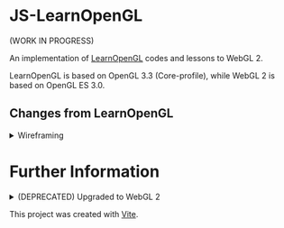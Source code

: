 # JS-LearnOpenGL

(WORK IN PROGRESS)

An implementation of [LearnOpenGL](https://learnopengl.com) codes and lessons to WebGL 2.

LearnOpenGL is based on OpenGL 3.3 (Core-profile), while WebGL 2 is based on OpenGL ES 3.0.

## Changes from LearnOpenGL

<details>
<summary>Wireframing</summary>

`glPolygonMode()` is not available in WebGL 2 (or in OpenGL ES 3.0). As a workaround, `GL_LINES` needs to be used, thereby increasing the number of calls made to `glDrawArrays()` or equivalent compared to `glPolygonMode()`. Furthermore, indices/vertices need to be specified in order, practically limiting this workaround to very simple primitives. Larger datasets would need to be preprocessed beforehand.
</details>

# Further Information

<details>

<summary>(DEPRECATED) Upgraded to WebGL 2</summary>

As LearnOpenGL is based on OpenGL 3.3 (Core-profile), some of the functions/concepts needed are not found on WebGL 1 which is based on OpenGL ES 2.0.

One of these concepts that is encountered early on are the use of `Vertex Attribute Objects (VAO)` which is not present in base WebGL 1. It is present as an extension in WebGL 1, and as a core functionality in WebGL 2 (based on OpenGL ES 3.0).

</details>

This project was created with [Vite](https://vitejs.dev).
